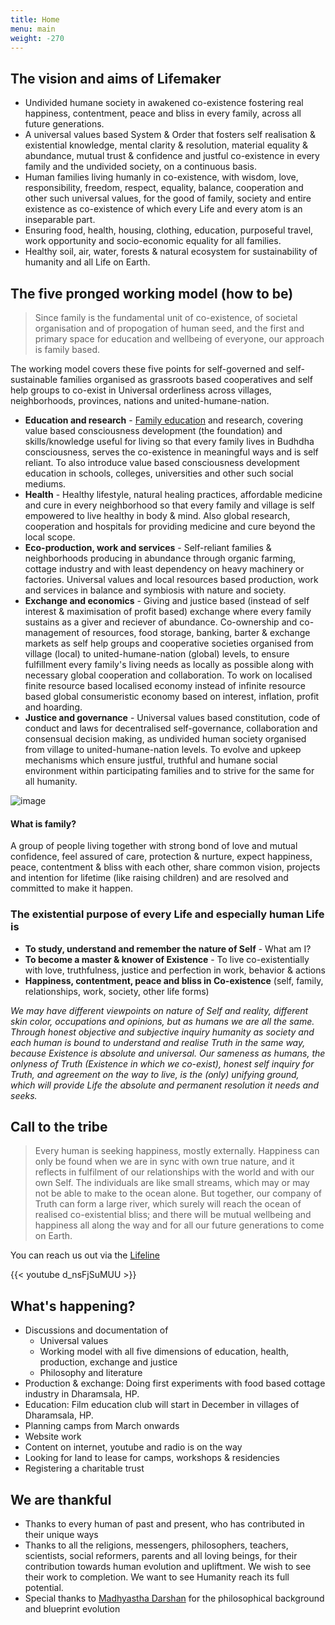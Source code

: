 ```yaml
---
title: Home
menu: main
weight: -270
---
```



## The vision and aims of Lifemaker 
* Undivided humane society in awakened co-existence fostering real happiness, contentment, peace and bliss in every family, across all future generations.
* A universal values based System & Order that fosters self realisation & existential knowledge, mental clarity & resolution, material equality & abundance, mutual trust & confidence and justful co-existence in every family and the undivided society, on a continuous basis.
* Human families living humanly in co-existence, with wisdom, love, responsibility, freedom, respect, equality, balance, cooperation and other such universal values, for the good of family, society and entire existence as co-existence of which every Life and every atom is an inseparable part.
* Ensuring food, health, housing, clothing, education, purposeful travel, work opportunity and socio-economic equality for all families.
* Healthy soil, air, water, forests & natural ecosystem for sustainability of humanity and all Life on Earth. 

## The five pronged working model (how to be)

> Since family is the fundamental unit of co-existence, of societal organisation and of propogation of human seed, and the first and primary space for education and wellbeing of everyone, our approach is family based.

The working model covers these five points for self-governed and self-sustainable families organised as grassroots based cooperatives and self help groups to co-exist in Universal orderliness across villages, neighborhoods, provinces, nations and united-humane-nation. 

* **Education and research** - [Family education](/literature/family-education) and research, covering value based consciousness development (the foundation) and skills/knowledge useful for living so that every family lives in Budhdha consciousness, serves the co-existence in meaningful ways and is self reliant. To also introduce value based consciousness development education in schools, colleges, universities and other such social mediums. 
* **Health** - Healthy lifestyle, natural healing practices, affordable medicine and cure in every neighborhood so that every family and village is self empowered to live healthy in body & mind. Also global research, cooperation and hospitals for providing medicine and cure beyond the local scope.
* **Eco-production, work and services** - Self-reliant families & neighborhoods producing in abundance through organic farming, cottage industry and with least dependency on heavy machinery or factories. Universal values and local resources based production, work and services in balance and symbiosis with nature and society. 
* **Exchange and economics** - Giving and justice based (instead of self interest & maximisation of profit based) exchange where every family sustains as a giver and reciever of abundance. Co-ownership and co-management of resources, food storage, banking, barter & exchange markets as self help groups and cooperative societies organised from village (local) to united-humane-nation (global) levels, to ensure fulfillment every family's living needs as locally as possible along with necessary global cooperation and collaboration. To work on localised finite resource based localised economy instead of infinite resource based global consumeristic economy based on interest, inflation, profit and hoarding.
* **Justice and governance** - Universal values based constitution, code of conduct and laws for decentralised self-governance, collaboration and consensual decision making, as undivided human society organised from village to united-humane-nation levels. To evolve and upkeep mechanisms which ensure justful, truthful and humane social environment within participating families and to strive for the same for all humanity. 

![image](/images/infographicLifemaker.png)

#### What is family?
A group of people living together with strong bond of love and mutual confidence, feel assured of care, protection & nurture, expect happiness, peace, contentment & bliss with each other, share common vision, projects and intention for lifetime (like raising children) and are resolved and committed to make it happen.

### The existential purpose of every Life and especially human Life is 
* **To study, understand and remember the nature of Self** - What am I? 
* **To become a master & knower of Existence** - To live co-existentially with love, truthfulness, justice and perfection in work, behavior & actions 
* **Happiness, contentment, peace and bliss in Co-existence** (self, family, relationships, work, society, other life forms)

*We may have different viewpoints on nature of Self and reality, different skin color, occupations and opinions, but as humans we are all the same. Through honest objective and subjective inquiry humanity as society and each human is bound to understand and realise Truth in the same way, because Existence is absolute and universal. Our sameness as humans, the onlyness of Truth (Existence in which we co-exist), honest self inquiry for Truth, and agreement on the way to live, is the (only) unifying ground, which will provide Life the absolute and permanent resolution it needs and seeks.* 

## Call to the tribe

> Every human is seeking happiness, mostly externally. Happiness can only be found when we are in sync with own true nature, and it reflects in fulfilment of our relationships with the world and with our own Self. The individuals are like small streams, which may or may not be able to make to the ocean alone. But together, our company of Truth can form a large river, which surely will reach the ocean of realised co-existential bliss; and there will be mutual wellbeing and happiness all along the way and for all our future generations to come on Earth.

You can reach us out via the [Lifeline](/lifeline)

{{< youtube d_nsFjSuMUU >}}

## What's happening?
- Discussions and documentation of 
  - Universal values 
  - Working model with all five dimensions of education, health, production, exchange and justice 
  - Philosophy and literature
- Production & exchange: Doing first experiments with food based cottage industry in Dharamsala, HP. 
- Education: Film education club will start in December in villages of Dharamsala, HP.
- Planning camps from March onwards
- Website work
- Content on internet, youtube and radio is on the way
- Looking for land to lease for camps, workshops & residencies 
- Registering a charitable trust

## We are thankful 
  - Thanks to every human of past and present, who has contributed in their unique ways
  - Thanks to all the religions, messengers, philosophers, teachers, scientists, social reformers, parents and all loving beings, for their contribution towards human evolution and upliftment. We wish to see their work to completion. We want to see Humanity reach its full potential. 
  - Special thanks to [Madhyastha Darshan](http://madhyasth-darshan.info/) for the philosophical background and blueprint evolution
